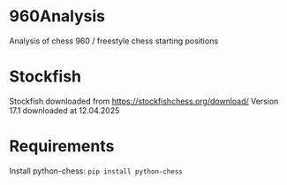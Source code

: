 # 960Analysis
Analysis of chess 960 / freestyle chess starting positions

# Stockfish
Stockfish downloaded from https://stockfishchess.org/download/
Version 17.1 downloaded at 12.04.2025


# Requirements
Install python-chess: ```pip install python-chess```